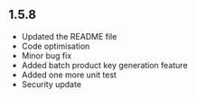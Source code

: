 ## 1.5.8

- Updated the README file
- Code optimisation
- Minor bug fix
- Added batch product key generation feature
- Added one more unit test
- Security update
